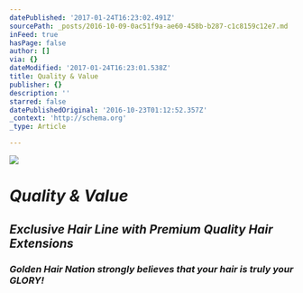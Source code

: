 ```yaml
---
datePublished: '2017-01-24T16:23:02.491Z'
sourcePath: _posts/2016-10-09-0ac51f9a-ae60-458b-b287-c1c8159c12e7.md
inFeed: true
hasPage: false
author: []
via: {}
dateModified: '2017-01-24T16:23:01.538Z'
title: Quality & Value
publisher: {}
description: ''
starred: false
datePublishedOriginal: '2016-10-23T01:12:52.357Z'
_context: 'http://schema.org'
_type: Article

---
```

![](https://the-grid-user-content.s3-us-west-2.amazonaws.com/9ee9d3f1-a668-4d41-bf15-60a9e2756fc6.jpg)

# _**Quality & Value**_

## _**Exclusive Hair Line with Premium Quality Hair Extensions**_

### _**Golden Hair Nation** strongly believes that your hair is truly your GLORY!_